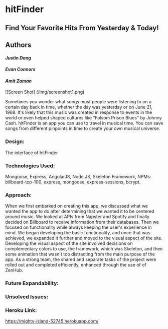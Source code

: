 # hitFinder

## Find Your Favorite Hits From Yesterday & Today!
## Authors
#### _Justin Dang_
#### _Evan Connors_
#### _Amit Zaman_


![Screen Shot]
(/img/screenshot1.png)

Sometimes you wonder what songs most people were listening to on a certain day back in time, whether the day was yesterday or on June 21, 1968.  It's likely that this music was created in response to events in the world or even helped shaped cultures like "Folsom Prison Blues" by Johnny Cash.  hitFinder is an app you can use to travel in musical time.  You can save songs from different pinpoints in time to create your own musical universe.

### Design:
The interface of hitFinder

### Technologies Used:
Mongoose, Express, AngularJS, Node.JS, Skeleton Framework,
NPMs: billboard-top-100, express, mongoose, express-sessions, bcrypt.

### Approach:
When we first embarked on creating this app, we discussed what we wanted the app to do after determining that we wanted it to be centered around music.  We looked at APIs from Napster and Spotify and finally decided on Billboard to receive information from their databases.  Then we focused on functionality while always keeping the user's experience in mind.  We began developing the basic functionality, and once that was achieved, we expanded it further and moved to the visual aspect of the site.  Developing the visual aspect of the site involved decisions on complementary colors to use, the framework, which was Skeleton, and then some animation that wasn't too distracting from the main purpose of the app.  As a strong team, the shared and separate tasks of the project were rolled out and completed efficiently, enhanced through the use of of ZenHub.

### Future Expandability:

### Unsolved Issues:


### Heroku Link:
https://mighty-island-52745.herokuapp.com/
